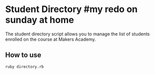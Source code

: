 Student Directory #my redo on sunday at home
=================

The student directory script allows you to manage the list of students enrolled on the course at Makers Academy.

How to use
----------

```shell
ruby directory.rb
```